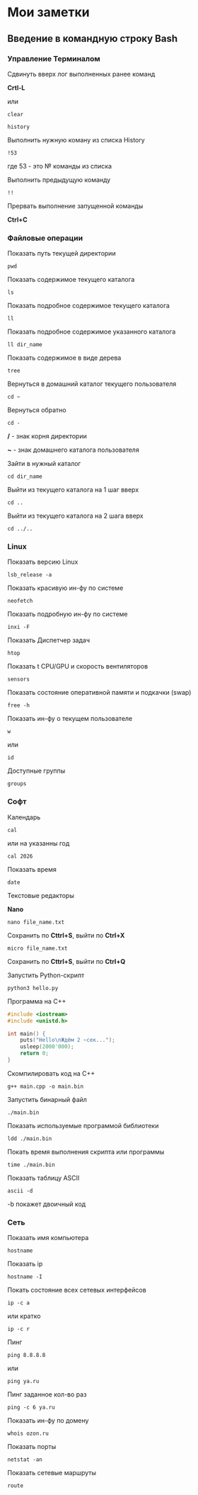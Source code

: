 # Мои заметки

## Введение в командную строку Bash

### Управление Терминалом

Сдвинуть вверх лог выполненных ранее команд

**Crtl-L**

или

```shell
clear
```

```shell
history
```

Выполнить нужную коману из списка History
```shell
!53
```

где 53  - это № команды из списка

Выполнить предыдущую команду
```shell
!!
```

Прервать выполнение запущенной команды

**Ctrl+C**

### Файловые операции

Показать путь текущей директории
```shell
pwd
```

Показать содержимое текущего каталога
```shell
ls
```

Показать подробное содержимое текущего каталога
```shell
ll
```

Показать подробное содержимое указанного каталога
```shell
ll dir_name
```

Показать содержимое в виде дерева
```shell
tree
```

Вернуться в домашний каталог текущего пользователя
```shell
cd ~
```

Вернуться обратно
```shell
cd -
```

**/** - знак корня директории

**~** - знак домашнего каталога пользователя

Зайти в нужный каталог
```shell
cd dir_name
```

Выйти из текущего каталога на 1 шаг вверх
```shell
cd ..
```

Выйти из текущего каталога на 2 шага вверх
```shell
cd ../..
```

### Linux

Показать версию Linux
```shell
lsb_release -a
```

Показать красивую ин-фу по системе
```shell
neofetch
```

Показать подробную ин-фу по системе
```shell
inxi -F
```

Показать Диспетчер задач
```shell
htop
```

Показать t CPU/GPU и скорость вентиляторов
```shell
sensors
```

Показать состояние оперативной памяти и подкачки (swap)
```shell
free -h
```

Показать ин-фу о текущем пользователе
```shell
w
```

или
```shell
id
```

Доступные группы
```shell
groups
```

### Софт

Календарь
```shell
cal
```

или на указанны год
```shell
cal 2026
```

Показать время
```shell
date
```

Текстовые редакторы

**Nano**
```shell
nano file_name.txt
```

Сохранить по **Cttrl+S**, выйти по **Ctrl+X**

```shell
micro file_name.txt
```

Сохранить по **Cttrl+S**, выйти по **Ctrl+Q**

Запустить Python-скрипт
```shell
python3 hello.py
```

Программа на C++
```cpp
#include <iostream>
#include <unistd.h>

int main() {
	puts("Hello\nЖдём 2 ~сек...");
	usleep(2000'000);
	return 0;
}
```
Скомпилировать код на C++
```shell
g++ main.cpp -o main.bin
```

Запустить бинарный файл
```shell
./main.bin
```

Показать используемые программой библиотеки
```shell
ldd ./main.bin
```

Покать время выполнения скрипта или программы
```shell
time ./main.bin
```

Показать таблицу ASCII
```shell
ascii -d
```

-b покажет двоичный код

### Сеть

Показать имя компьютера
```shell
hostname
```

Показать ip
```shell
hostname -I
```

Покать состояние всех сетевых интерфейсов
```shell
ip -c a
```

или кратко
```shell
ip -c r
```

Пинг
```shell
ping 8.8.8.8
```

или
```shell
ping ya.ru
```

Пинг заданное кол-во раз
```shell
ping -c 6 ya.ru
```

Показать ин-фу по домену
```shell
whois ozon.ru
```

Показать порты
```shell
netstat -an
```

Показать сетевые маршруты
```shell
route
```





